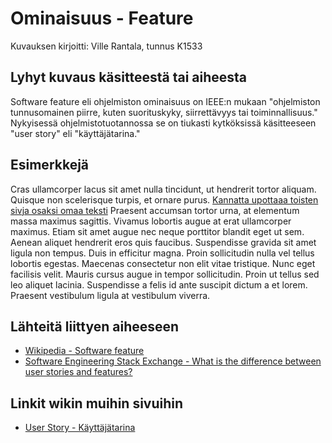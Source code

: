 # Ominaisuus - Feature

Kuvauksen kirjoitti: Ville Rantala, tunnus K1533

## Lyhyt kuvaus käsitteestä tai aiheesta

Software feature eli ohjelmiston ominaisuus on IEEE:n mukaan "ohjelmiston tunnusomainen piirre, kuten suorituskyky, siirrettävyys tai toiminnallisuus." Nykyisessä ohjelmistotuotannossa se on tiukasti kytköksissä käsitteeseen "user story" eli "käyttäjätarina." 


## Esimerkkejä

Cras ullamcorper lacus sit amet nulla tincidunt, ut hendrerit tortor aliquam. Quisque non scelerisque turpis, et ornare purus. [Kannatta upottaaa toisten sivja osaksi omaa teksti](home) Praesent accumsan tortor urna, at elementum massa maximus sagittis. Vivamus lobortis augue at erat ullamcorper maximus. Etiam sit amet augue nec neque porttitor blandit eget ut sem. Aenean aliquet hendrerit eros quis faucibus. Suspendisse gravida sit amet ligula non tempus. Duis in efficitur magna. Proin sollicitudin nulla vel tellus lobortis egestas. Maecenas consectetur non elit vitae tristique. Nunc eget facilisis velit. Mauris cursus augue in tempor sollicitudin. Proin ut tellus sed leo aliquet lacinia. Suspendisse a felis id ante suscipit dictum a et lorem. Praesent vestibulum ligula at vestibulum viverra.


## Lähteitä liittyen aiheeseen

* [Wikipedia - Software feature](https://en.wikipedia.org/wiki/Software_feature)
* [Software Engineering Stack Exchange - What is the difference between user stories and features?](https://softwareengineering.stackexchange.com/questions/58726/what-is-the-difference-between-user-stories-and-features)


## Linkit wikin muihin sivuihin

* [User Story - Käyttäjätarina](userstory.md)
